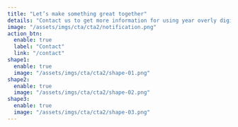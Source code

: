 ```yaml
---
title: "Let’s make something great together"
details: "Contact us to get more information for using year overly digital marketing will be lightly touch."
image: "/assets/imgs/cta/cta2/notification.png"
action_btn:
  enable: true
  label: "Contact"
  link: "/contact"
shape1:
  enable: true
  image: "/assets/imgs/cta/cta2/shape-01.png"
shape2:
  enable: true
  image: "/assets/imgs/cta/cta2/shape-02.png"
shape3:
  enable: true
  image: "/assets/imgs/cta/cta2/shape-03.png"
---
```

